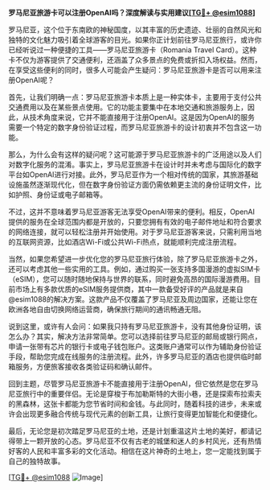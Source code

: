 **罗马尼亚旅游卡可以注册OpenAI吗？深度解读与实用建议[[TG💪+ @esim1088](https://t.me/s/esim1088)]**

罗马尼亚，这个位于东南欧的神秘国度，以其丰富的历史遗迹、壮丽的自然风光和独特的文化魅力吸引着全球游客的目光。如果你正计划前往罗马尼亚旅行，或许你已经听说过一种便捷的工具——罗马尼亚旅游卡（Romania Travel Card）。这种卡不仅为游客提供了交通便利，还涵盖了众多景点的免费或折扣入场权益。然而，在享受这些便利的同时，很多人可能会产生疑问：罗马尼亚旅游卡是否可以用来注册OpenAI呢？

首先，让我们明确一点：罗马尼亚旅游卡本质上是一种实体卡，主要用于支付公共交通费用以及在某些景点使用。它的功能主要集中在本地交通和旅游服务上，因此，从技术角度来说，它并不能直接用于注册OpenAI。这是因为OpenAI的服务需要一个特定的数字身份验证过程，而罗马尼亚旅游卡的设计初衷并不包含这一功能。

那么，为什么会有这样的疑问呢？这可能源于罗马尼亚旅游卡的广泛用途以及人们对数字化服务的混淆。事实上，罗马尼亚旅游卡在设计时并未考虑与国际化的数字平台如OpenAI进行对接。此外，罗马尼亚作为一个相对传统的国家，其旅游基础设施虽然逐渐现代化，但在数字身份验证方面仍需依赖更主流的身份证明文件，比如护照、身份证或电子邮箱等。

不过，这并不意味着罗马尼亚游客无法享受OpenAI带来的便利。相反，OpenAI提供的服务在全球范围内都是开放的，只要您拥有有效的电子邮件地址和符合要求的网络连接，就可以轻松注册并开始使用。对于罗马尼亚游客来说，只需利用当地的互联网资源，比如酒店Wi-Fi或公共Wi-Fi热点，就能顺利完成注册流程。

当然，如果您希望进一步优化您的罗马尼亚旅行体验，除了罗马尼亚旅游卡之外，还可以考虑其他一些实用的工具。例如，通过购买一张支持多国漫游的虚拟SIM卡（eSIM），您可以随时随地保持与世界的联系，同时避免高昂的国际漫游费用。目前市场上有多款优质的eSIM服务提供商，其中一款备受好评的产品就是来自@esim1088的解决方案。这款产品不仅覆盖了罗马尼亚及周边国家，还能让您在欧洲各地自由切换网络运营商，确保旅行期间的通讯畅通无阻。

说到这里，或许有人会问：如果我只持有罗马尼亚旅游卡，没有其他身份证明，该怎么办？其实，解决方法非常简单。您可以选择前往罗马尼亚的邮局或银行网点，申请一张带有芯片的银行卡或电子钱包账户。这类账户通常可以作为辅助身份验证手段，帮助您完成在线服务的注册流程。此外，许多罗马尼亚的酒店也提供临时邮箱服务，方便旅客接收各类验证码和确认邮件。

回到主题，尽管罗马尼亚旅游卡不能直接用于注册OpenAI，但它依然是您在罗马尼亚旅行中的重要伴侣。无论是穿梭于布加勒斯特的大街小巷，还是探索布拉索夫的黑森林，这张卡都能为您节省时间和金钱。与此同时，随着科技的进步，未来或许会出现更多融合传统与现代元素的创新工具，让旅行变得更加智能化和便捷化。

最后，无论您是初次踏足罗马尼亚的土地，还是计划重温这片土地的美好，都请记得带上一颗开放的心态。罗马尼亚不仅有古老的城堡和迷人的乡村风光，还有热情好客的人民和丰富多彩的文化活动。相信在这片神奇的土地上，您一定能找到属于自己的独特故事。

[[TG💪+ @esim1088](https://t.me/s/esim1088) ![Image](https://i.postimg.cc/4NQfJmqS/Snipaste-2025-05-13-00-14-12.png)]